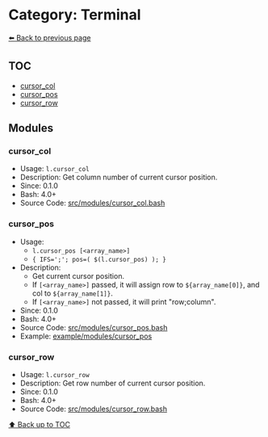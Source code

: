 # Category: Terminal

[⬅️ Back to previous page](./README.md)

## TOC

- [cursor_col](#cursor_col)
- [cursor_pos](#cursor_pos)
- [cursor_row](#cursor_row)

## Modules

### cursor_col

- Usage: `l.cursor_col`
- Description: Get column number of current cursor position.
- Since: 0.1.0
- Bash: 4.0+
- Source Code: [src/modules/cursor_col.bash](../../src/modules/cursor_col.bash)

### cursor_pos

- Usage:
  - `l.cursor_pos [<array_name>]`
  - `{ IFS=';'; pos=( $(l.cursor_pos) ); }`
- Description:
  - Get current cursor position.
  - If `[<array_name>]` passed, it will assign row to `${array_name[0]}`, and col to `${array_name[1]}`.
  - If `[<array_name>]` not passed, it will print "row;column".
- Since: 0.1.0
- Bash: 4.0+
- Source Code: [src/modules/cursor_pos.bash](../../src/modules/cursor_pos.bash)
- Example: [example/modules/cursor_pos](../../example/modules/cursor_pos)

### cursor_row

- Usage: `l.cursor_row`
- Description: Get row number of current cursor position.
- Since: 0.1.0
- Bash: 4.0+
- Source Code: [src/modules/cursor_row.bash](../../src/modules/cursor_row.bash)

[⬆️ Back up to TOC](#toc)
